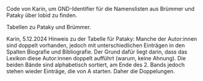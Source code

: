 Code von Karin, um GND-Identifier für die Namenslisten aus Brümmer und Pataky über lobid zu finden. 

Tabellen zu Pataky und Brümmer. 

Karin, 5.12.2024
Hinweis zu der Tabelle für Pataky: Manche der Autor:innen sind doppelt vorhanden, jedoch mit unterschiedlichen Einträgen in den Spalten Biografie und Bibliografie. Der Grund dafür liegt darin, dass das Lexikon diese Autor:innen doppelt aufführt (warum, keine Ahnung). Die beiden Bände sind alphabetisch sortiert, am Ende des 2. Bands jedoch stehen wieder Einträge, die von A starten. Daher die Doppelungen.
